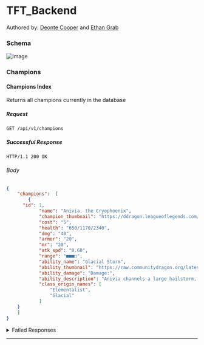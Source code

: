 # TFT_Backend

Authored by: [Deonte Cooper](https://github.com/djc00p) and [Ethan Grab](https://github.com/Stoovels)

### Schema

![image](https://user-images.githubusercontent.com/45864171/61407946-258ef080-a89c-11e9-89be-b7079780506a.png)

### Champions

#### Champions Index

Returns all champions currently in the database

##### Request

```http
GET /api/v1/champions
```

##### Successful Response

```http
HTTP/1.1 200 OK
```

###### Body
```json
{
	"champions":  [
		{
      "id": 1,
			"name": "Anivia, the Cryophoenix",
			"champion_thumbnail": "https://ddragon.leagueoflegends.com/cdn/9.13.1/img/champion/Anivia.png",
			"cost": "5",
			"health": "650/1170/2340",
			"dmg": "40",
			"armor": "20",
			"mr": "20",
			"atk_spd": "0.60",
			"range": "■■■□",
			"ability_name": "Glacial Storm",
			"ability_thumbnail": "https://raw.communitydragon.org/latest/game/assets/characters/anivia/hud/icons2d/anivia_r.png",
			"ability_damage": "Damage:",
			"ability_description": "Anivia channels a large hailstorm, damaging and slowing the attack speed of enemies inside of it",
			"class_origin_names": [
				"Elementalist",
				"Glacial"
			]
    }
	]
}
```

<details><summary>Failed Responses</summary>

##### Other

```http
HTTP/1.1 500 Internal Server Error
```

###### Body

```js
{"error": "Internal Server Error"}
```

</details>

---
